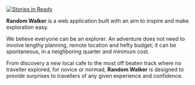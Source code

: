 [![Stories in
Ready](https://badge.waffle.io/mkao006/random_walker.png?label=ready&title=Ready)](https://waffle.io/mkao006/random_walker_webapp)

**Random Walker** is a web application built with an aim to inspire and
make exploration easy.

We believe everyone can be an explorer. An adventure does not need to
involve lengthy planning, remote location and hefty budget; it can be
spontaneous, in a neighboring quarter and minimum cost.

From discovery a new local cafe to the most off beaten track where no
traveller explored, for novice or normad, **Random Walker** is
designed to provide surprises to travellers of any given experience
and confidence.

